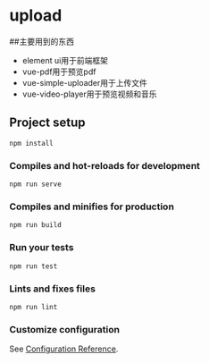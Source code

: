 # upload

##主要用到的东西
 - element ui用于前端框架
 - vue-pdf用于预览pdf
 - vue-simple-uploader用于上传文件
 - vue-video-player用于预览视频和音乐

## Project setup
```
npm install
```

### Compiles and hot-reloads for development
```
npm run serve
```

### Compiles and minifies for production
```
npm run build
```

### Run your tests
```
npm run test
```

### Lints and fixes files
```
npm run lint
```

### Customize configuration
See [Configuration Reference](https://cli.vuejs.org/config/).
